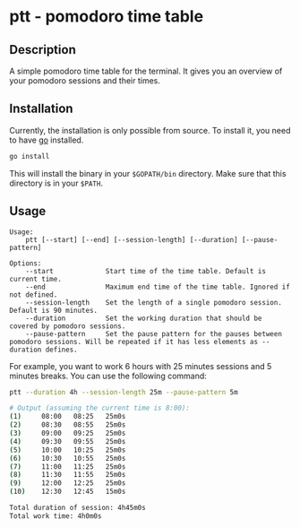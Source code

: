 # ptt - pomodoro time table

## Description

A simple pomodoro time table for the terminal. It gives you an overview of your pomodoro sessions and their times.

## Installation

Currently, the installation is only possible from source. To install it, you need to have [go](https://golang.org/) installed.

```bash
go install
```

This will install the binary in your `$GOPATH/bin` directory. Make sure that this directory is in your `$PATH`.

## Usage

```
Usage:
    ptt [--start] [--end] [--session-length] [--duration] [--pause-pattern]

Options:
    --start             Start time of the time table. Default is current time.
    --end               Maximum end time of the time table. Ignored if not defined.
    --session-length    Set the length of a single pomodoro session. Default is 90 minutes.
    --duration          Set the working duration that should be covered by pomodoro sessions.
    --pause-pattern     Set the pause pattern for the pauses between pomodoro sessions. Will be repeated if it has less elements as --duration defines.
```

For example, you want to work 6 hours with 25 minutes sessions and 5 minutes breaks. You can use the following command:

```bash
ptt --duration 4h --session-length 25m --pause-pattern 5m

# Output (assuming the current time is 8:00):
(1)     08:00   08:25   25m0s
(2)     08:30   08:55   25m0s
(3)     09:00   09:25   25m0s
(4)     09:30   09:55   25m0s
(5)     10:00   10:25   25m0s
(6)     10:30   10:55   25m0s
(7)     11:00   11:25   25m0s
(8)     11:30   11:55   25m0s
(9)     12:00   12:25   25m0s
(10)    12:30   12:45   15m0s

Total duration of session: 4h45m0s
Total work time: 4h0m0s
```
